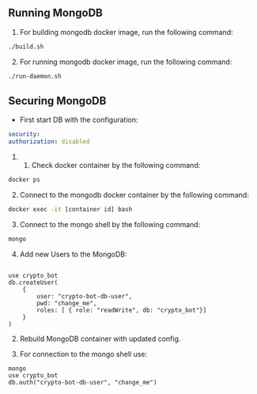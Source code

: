 ## Running MongoDB

1. For building mongodb docker image, run the following command:

```bash
./build.sh
```

2. For running mongodb docker image, run the following command:

```bash
./run-daemon.sh
```

## Securing MongoDB

- First start DB with the configuration:

```yaml
security:
authorization: disabled
```

1. 1. Check docker container by the following command:

```bash
docker ps
```

2. Connect to the mongodb docker container by the following command:

```bash
docker exec -it [container id] bash
```

3. Connect to the mongo shell by the following command:

```bash
mongo
```

4. Add new Users to the MongoDB:

```shell

use crypto_bot
db.createUser(
    {
        user: "crypto-bot-db-user",
        pwd: "change_me",
        roles: [ { role: "readWrite", db: "crypto_bot"}]
    }
)
```

2. Rebuild MongoDB container with updated config.

3. For connection to the mongo shell use:

```
mongo
use crypto_bot
db.auth("crypto-bot-db-user", "change_me")
```
